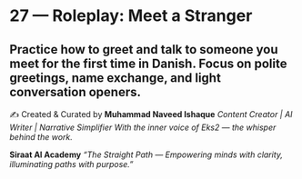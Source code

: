 # 27 — Roleplay: Meet a Stranger

Practice how to greet and talk to someone you meet for the first time in Danish. Focus on polite greetings, name exchange, and light conversation openers.
---
✍️ Created & Curated by
**Muhammad Naveed Ishaque**
*Content Creator | AI Writer | Narrative Simplifier*
*With the inner voice of Eks2 — the whisper behind the work.*

**Siraat AI Academy**
*“The Straight Path — Empowering minds with clarity, illuminating paths with purpose.”*
